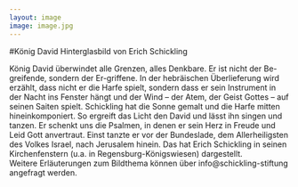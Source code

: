 ```yaml
---
layout: image
image: image.jpg
---
```


#König David
Hinterglasbild von Erich Schickling
König David überwindet alle Grenzen, alles Denkbare. Er ist nicht der Be-greifende, sondern der Er-griffene. 
In der hebräischen Überlieferung wird erzählt, dass nicht er die Harfe spielt, sondern dass er seinInstrument in der Nacht ins Fenster hängt und der Wind – der Atem, der Geist Gottes – auf seinenSaiten spielt. Schickling hat die Sonne gemalt und die Harfe mitten hineinkomponiert. So ergreift das Licht den David und lässt ihn singen und tanzen. Er schenkt uns die Psalmen, in denen er sein Herz in Freude und Leid Gott anvertraut. Einst tanzte er vor der Bundeslade, dem Allerheiligsten des Volkes Israel, nach Jerusalem hinein. Das hat Erich Schickling in seinen Kirchenfenstern (u.a. in Regensburg-Königswiesen) dargestellt.  
Weitere Erläuterungen zum Bildthema können über info@schickling-stiftung angefragt werden.